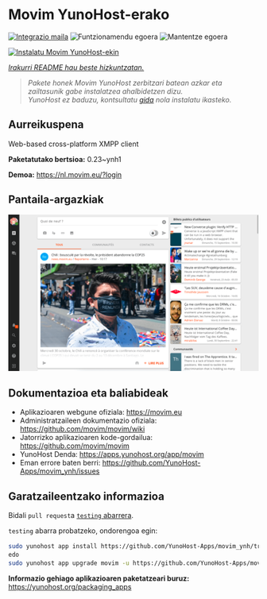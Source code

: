 <!--
Ohart ongi: README hau automatikoki sortu da <https://github.com/YunoHost/apps/tree/master/tools/readme_generator>ri esker
EZ editatu eskuz.
-->

# Movim YunoHost-erako

[![Integrazio maila](https://dash.yunohost.org/integration/movim.svg)](https://dash.yunohost.org/appci/app/movim) ![Funtzionamendu egoera](https://ci-apps.yunohost.org/ci/badges/movim.status.svg) ![Mantentze egoera](https://ci-apps.yunohost.org/ci/badges/movim.maintain.svg)

[![Instalatu Movim YunoHost-ekin](https://install-app.yunohost.org/install-with-yunohost.svg)](https://install-app.yunohost.org/?app=movim)

*[Irakurri README hau beste hizkuntzatan.](./ALL_README.md)*

> *Pakete honek Movim YunoHost zerbitzari batean azkar eta zailtasunik gabe instalatzea ahalbidetzen dizu.*  
> *YunoHost ez baduzu, kontsultatu [gida](https://yunohost.org/install) nola instalatu ikasteko.*

## Aurreikuspena

Web-based cross-platform XMPP client


**Paketatutako bertsioa:** 0.23~ynh1

**Demoa:** <https://nl.movim.eu/?login>

## Pantaila-argazkiak

![Movim(r)en pantaila-argazkia](./doc/screenshots/movim.png)

## Dokumentazioa eta baliabideak

- Aplikazioaren webgune ofiziala: <https://movim.eu>
- Administratzaileen dokumentazio ofiziala: <https://github.com/movim/movim/wiki>
- Jatorrizko aplikazioaren kode-gordailua: <https://github.com/movim/movim>
- YunoHost Denda: <https://apps.yunohost.org/app/movim>
- Eman errore baten berri: <https://github.com/YunoHost-Apps/movim_ynh/issues>

## Garatzaileentzako informazioa

Bidali `pull request`a [`testing` abarrera](https://github.com/YunoHost-Apps/movim_ynh/tree/testing).

`testing` abarra probatzeko, ondorengoa egin:

```bash
sudo yunohost app install https://github.com/YunoHost-Apps/movim_ynh/tree/testing --debug
edo
sudo yunohost app upgrade movim -u https://github.com/YunoHost-Apps/movim_ynh/tree/testing --debug
```

**Informazio gehiago aplikazioaren paketatzeari buruz:** <https://yunohost.org/packaging_apps>
